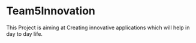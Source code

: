 # Team5Innovation
This Project is aiming at Creating innovative applications which will help in day to day life. 
